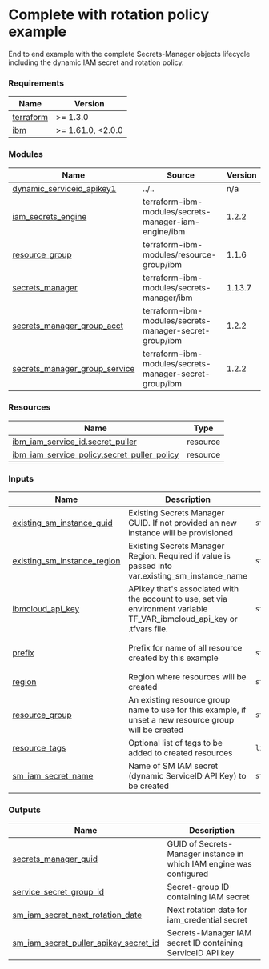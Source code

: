 # Complete with rotation policy example

End to end example with the complete Secrets-Manager objects lifecycle including the dynamic IAM secret and rotation policy.

<!-- BEGINNING OF PRE-COMMIT-TERRAFORM DOCS HOOK -->
### Requirements

| Name | Version |
|------|---------|
| <a name="requirement_terraform"></a> [terraform](#requirement\_terraform) | >= 1.3.0 |
| <a name="requirement_ibm"></a> [ibm](#requirement\_ibm) | >= 1.61.0, <2.0.0 |

### Modules

| Name | Source | Version |
|------|--------|---------|
| <a name="module_dynamic_serviceid_apikey1"></a> [dynamic\_serviceid\_apikey1](#module\_dynamic\_serviceid\_apikey1) | ../.. | n/a |
| <a name="module_iam_secrets_engine"></a> [iam\_secrets\_engine](#module\_iam\_secrets\_engine) | terraform-ibm-modules/secrets-manager-iam-engine/ibm | 1.2.2 |
| <a name="module_resource_group"></a> [resource\_group](#module\_resource\_group) | terraform-ibm-modules/resource-group/ibm | 1.1.6 |
| <a name="module_secrets_manager"></a> [secrets\_manager](#module\_secrets\_manager) | terraform-ibm-modules/secrets-manager/ibm | 1.13.7 |
| <a name="module_secrets_manager_group_acct"></a> [secrets\_manager\_group\_acct](#module\_secrets\_manager\_group\_acct) | terraform-ibm-modules/secrets-manager-secret-group/ibm | 1.2.2 |
| <a name="module_secrets_manager_group_service"></a> [secrets\_manager\_group\_service](#module\_secrets\_manager\_group\_service) | terraform-ibm-modules/secrets-manager-secret-group/ibm | 1.2.2 |

### Resources

| Name | Type |
|------|------|
| [ibm_iam_service_id.secret_puller](https://registry.terraform.io/providers/IBM-Cloud/ibm/latest/docs/resources/iam_service_id) | resource |
| [ibm_iam_service_policy.secret_puller_policy](https://registry.terraform.io/providers/IBM-Cloud/ibm/latest/docs/resources/iam_service_policy) | resource |

### Inputs

| Name | Description | Type | Default | Required |
|------|-------------|------|---------|:--------:|
| <a name="input_existing_sm_instance_guid"></a> [existing\_sm\_instance\_guid](#input\_existing\_sm\_instance\_guid) | Existing Secrets Manager GUID. If not provided an new instance will be provisioned | `string` | `null` | no |
| <a name="input_existing_sm_instance_region"></a> [existing\_sm\_instance\_region](#input\_existing\_sm\_instance\_region) | Existing Secrets Manager Region. Required if value is passed into var.existing\_sm\_instance\_name | `string` | `null` | no |
| <a name="input_ibmcloud_api_key"></a> [ibmcloud\_api\_key](#input\_ibmcloud\_api\_key) | APIkey that's associated with the account to use, set via environment variable TF\_VAR\_ibmcloud\_api\_key or .tfvars file. | `string` | n/a | yes |
| <a name="input_prefix"></a> [prefix](#input\_prefix) | Prefix for name of all resource created by this example | `string` | `"test-iam-serviceid-apikey-sm-module"` | no |
| <a name="input_region"></a> [region](#input\_region) | Region where resources will be created | `string` | `"au-syd"` | no |
| <a name="input_resource_group"></a> [resource\_group](#input\_resource\_group) | An existing resource group name to use for this example, if unset a new resource group will be created | `string` | `null` | no |
| <a name="input_resource_tags"></a> [resource\_tags](#input\_resource\_tags) | Optional list of tags to be added to created resources | `list(string)` | `[]` | no |
| <a name="input_sm_iam_secret_name"></a> [sm\_iam\_secret\_name](#input\_sm\_iam\_secret\_name) | Name of SM IAM secret (dynamic ServiceID API Key) to be created | `string` | `"sm-iam-secret-puller"` | no |

### Outputs

| Name | Description |
|------|-------------|
| <a name="output_secrets_manager_guid"></a> [secrets\_manager\_guid](#output\_secrets\_manager\_guid) | GUID of Secrets-Manager instance in which IAM engine was configured |
| <a name="output_service_secret_group_id"></a> [service\_secret\_group\_id](#output\_service\_secret\_group\_id) | Secret-group ID containing IAM secret |
| <a name="output_sm_iam_secret_next_rotation_date"></a> [sm\_iam\_secret\_next\_rotation\_date](#output\_sm\_iam\_secret\_next\_rotation\_date) | Next rotation date for iam\_credential secret |
| <a name="output_sm_iam_secret_puller_apikey_secret_id"></a> [sm\_iam\_secret\_puller\_apikey\_secret\_id](#output\_sm\_iam\_secret\_puller\_apikey\_secret\_id) | Secrets-Manager IAM secret ID containing ServiceID API key |
<!-- END OF PRE-COMMIT-TERRAFORM DOCS HOOK -->
